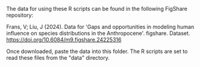 The data for using these R scripts can be found in the following FigShare repository:


Frans, V; Liu, J (2024). Data for 'Gaps and opportunities in modeling human influence on species distributions in the Anthropocene'. figshare. Dataset. https://doi.org/10.6084/m9.figshare.24225316


Once downloaded, paste the data into this folder. The R scripts are set to read these files from the "data" directory.
